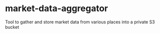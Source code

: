 # market-data-aggregator
Tool to gather and store market data from various places into a private S3 bucket
